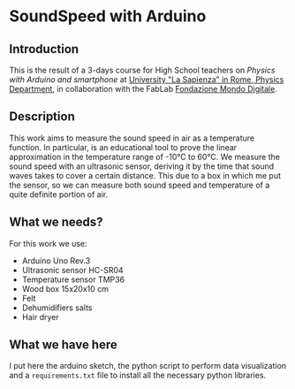 SoundSpeed with Arduino
=======================

Introduction
------------
This is the result of a 3-days course for High School teachers on *Physics with Arduino and smartphone* at [University "La Sapienza" in Rome, Physics Department](https://www.phys.uniroma1.it/fisica/en), in collaboration with the FabLab [Fondazione Mondo Digitale](http://mondodigitale.org/en). 

Description
-----------
This work aims to measure the sound speed in air as a temperature function. In particular, is an educational tool to prove the linear approximation in the temperature range of -10°C to 60°C. 
We measure the sound speed with an ultrasonic sensor, deriving it by the time that sound waves takes to cover a certain distance. This due to a box in which me put the sensor, so we can measure both sound speed and temperature of a quite definite portion of air.



What we needs?
--------------
For this work we use:
* Arduino Uno Rev.3
* Ultrasonic sensor HC-SR04
* Temperature sensor TMP36
* Wood box 15x20x10 cm
* Felt
* Dehumidifiers salts
* Hair dryer



What we have here
-----------------
I put here the arduino sketch, the python script to perform data visualization and a `requirements.txt` file to install all the necessary python libraries.


